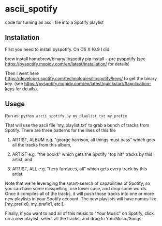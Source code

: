 # ascii_spotify
code for turning an ascii file into a Spotify playlist

## Installation
First you need to install pyspotify.  On OS X 10.9 I did:

brew install homebrew/binary/libspotify
pip install --pre pyspotify
(see https://pyspotify.mopidy.com/en/latest/installation/ for details)

Then I went here https://developer.spotify.com/technologies/libspotify/keys/ to get the binary key.
(see https://pyspotify.mopidy.com/en/latest/quickstart/#application-keys for details).


## Usage
Run as:
`python ascii_spotify.py my_playlist.txt my_prefix`

That will use the ascii file 'my_playlist.txt' to grab 
a bunch of tracks from Spotify.  There are three patterns for the lines
of this file

1. ARTIST, ALBUM
e.g. "george harrison, all things must pass"
which gets all the tracks from this album,

2. ARTIST
e.g. "the books"
which gets the Spotify "top hit" tracks by this artist, and

3. ARTIST, ALL
e.g. "fiery furnaces, all"
which gets every track by this artist.

Note that we're leveraging the smart-search of capabilities of 
Spotify, so you can have some misspelling, use lower case, and 
drop some words.  Once it compiles all of the tracks, it will 
push those tracks into one or more new playlists in your Spotify 
account.  The new playlists will have names like 
[my_prefix0, my_prefix1, etc.].

Finally, if you want to add all of this music to "Your Music" on 
Spotify, click on a new playlist, select all the tracks, and drag to 
YourMusic/Songs.